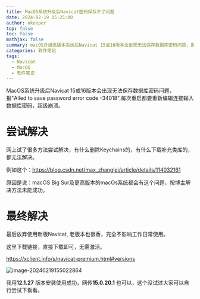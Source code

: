 ```yaml
---
title: MacOS系统升级后Navicat密码保存不了问题
date: 2024-02-19 15:25:00
author: okeeper
top: false
toc: false
mathjax: false
summary: macOS升级高版本系统后Navicat 15或16版本会出现无法保存数据库密码问题，报"AIled to save password error code -34018",每次重启都要重新编辑连接输入数据库密码，超级崩溃
categories: 软件笔记
tags:
  - Navicat
  - MacOS
  - 软件笔记
---
```




MacOS系统升级后Navicat 15或16版本会出现无法保存数据库密码问题，报"AIled to save password error code -34018",每次重启都要重新编辑连接输入数据库密码，超级崩溃。



# 尝试解决

网上试了很多方法尝试解决，有什么删除Keychains的，有什么下载补充类库的，都无法解决。

例如这个：https://blog.csdn.net/max_zhanglei/article/details/114032161

原因是说：macOS Big Sur及更高版本的macOs系统都会有这个问题，按博主解决方法未能成功。



# 最终解决

最后放弃使用新版Navicat, 老版本也很香，完全不影响工作日常使用。

这里下载链接，直接下载即可，无需激活。

https://xclient.info/s/navicat-premium.html#versions

![image-20240219155022864](https://okeeper-blog-images.oss-cn-hangzhou.aliyuncs.com/images/image-20240219155022864.png)

我用**12.1.27** 版本安装使用成功，网传**15.0.20.1** 也可以，这个没试过大家可以自行尝试下看看。